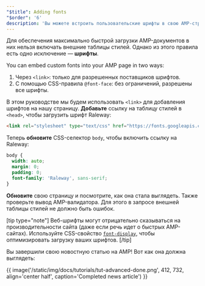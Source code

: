 ```yaml
---
"$title": Adding fonts
"$order": '6'
description: 'Вы можете встроить пользовательские шрифты в свою AMP-страницу двумя способами: 1. С помощью тега <link>: только для разрешенных поставщиков шрифтов. 2. Используя...'
---
```


Для обеспечения максимально быстрой загрузки AMP-документов в них нельзя включать внешние таблицы стилей. Однако из этого правила есть одно исключение — **шрифты**.

You can embed custom fonts into your AMP page in two ways:

1. Через `<link>`: только для разрешенных поставщиков шрифтов.
2. С помощью CSS-правила `@font-face`: без ограничений, разрешены все шрифты.

В этом руководстве мы будем использовать `<link>` для добавления шрифтов на нашу страницу. **Добавьте** ссылку на таблицу стилей в `<head>`, чтобы загрузить шрифт Raleway:

```html
<link rel="stylesheet" type="text/css" href="https://fonts.googleapis.com/css?family=Raleway">
```

Теперь **обновите** CSS-селектор `body`, чтобы включить ссылку на Raleway:

```css
body {
  width: auto;
  margin: 0;
  padding: 0;
  font-family: 'Raleway', sans-serif;
}
```

**Обновите** свою страницу и посмотрите, как она стала выглядеть. Также проверьте вывод AMP-валидатора. Для этого в запросе внешней таблицы стилей не должно быть ошибок.

[tip type="note"] Веб-шрифты могут отрицательно сказываться на производительности сайта (даже если речь идет о быстрых AMP-сайтах). Используйте CSS-свойство [`font-display`](https://developer.mozilla.org/en-US/docs/Web/CSS/@font-face/font-display), чтобы оптимизировать загрузку ваших шрифтов. [/tip]

Вы завершили свою новостную статью на AMP! Вот как она должна выглядеть:

{{ image('/static/img/docs/tutorials/tut-advanced-done.png', 412, 732, align='center half', caption='Completed news article') }}
